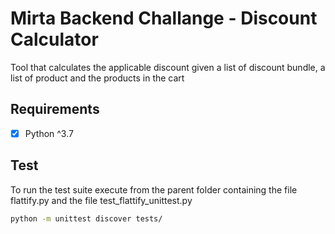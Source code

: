 # Mirta Backend Challange - Discount Calculator
Tool that calculates the applicable discount given a list of discount bundle, a list of product and the products in the cart

## Requirements

- [x] Python ^3.7

## Test
To run the test suite execute from the parent folder containing the file flattify.py and the file test_flattify_unittest.py

```bash
python -m unittest discover tests/
```